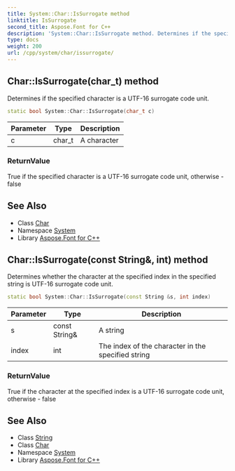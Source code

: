 ```yaml
---
title: System::Char::IsSurrogate method
linktitle: IsSurrogate
second_title: Aspose.Font for C++
description: 'System::Char::IsSurrogate method. Determines if the specified character is a UTF-16 surrogate code unit in C++.'
type: docs
weight: 200
url: /cpp/system/char/issurrogate/
---
```

## Char::IsSurrogate(char_t) method


Determines if the specified character is a UTF-16 surrogate code unit.

```cpp
static bool System::Char::IsSurrogate(char_t c)
```


| Parameter | Type | Description |
| --- | --- | --- |
| c | char_t | A character |

### ReturnValue

True if the specified character is a UTF-16 surrogate code unit, otherwise - false

## See Also

* Class [Char](../)
* Namespace [System](../../)
* Library [Aspose.Font for C++](../../../)
## Char::IsSurrogate(const String\&, int) method


Determines whether the character at the specified index in the specified string is UTF-16 surrogate code unit.

```cpp
static bool System::Char::IsSurrogate(const String &s, int index)
```


| Parameter | Type | Description |
| --- | --- | --- |
| s | const String\& | A string |
| index | int | The index of the character in the specified string |

### ReturnValue

True if the character at the specified index is a UTF-16 surrogate code unit, otherwise - false

## See Also

* Class [String](../../string/)
* Class [Char](../)
* Namespace [System](../../)
* Library [Aspose.Font for C++](../../../)
